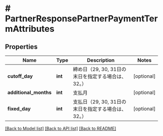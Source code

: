 # # PartnerResponsePartnerPaymentTermAttributes

## Properties

Name | Type | Description | Notes
------------ | ------------- | ------------- | -------------
**cutoff_day** | **int** | 締め日（29, 30, 31日の末日を指定する場合は、32。） | [optional]
**additional_months** | **int** | 支払月 | [optional]
**fixed_day** | **int** | 支払日（29, 30, 31日の末日を指定する場合は、32。） | [optional]

[[Back to Model list]](../../README.md#models) [[Back to API list]](../../README.md#endpoints) [[Back to README]](../../README.md)
